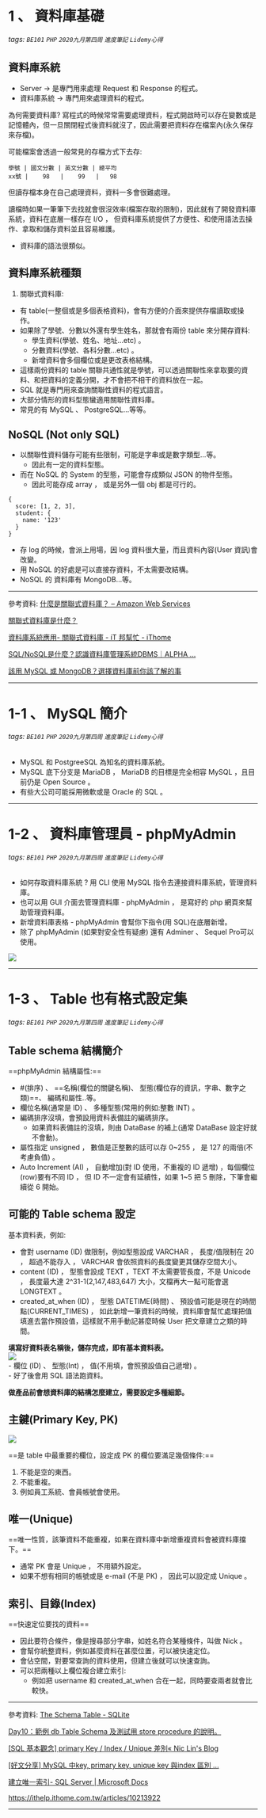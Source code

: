# 1 、 資料庫基礎
###### tags: `BE101` `PHP` `2020九月第四周` `進度筆記` `Lidemy心得` 

## 資料庫系統 
- Server → 是專門用來處理 Request 和 Response 的程式。 
- 資料庫系統 → 專門用來處理資料的程式。 

為何需要資料庫? 寫程式的時候常常需要處理資料，程式開啟時可以存在變數或是記憶體內，但一旦關閉程式後資料就沒了，因此需要把資料存在檔案內(永久保存來存檔)。 

可能檔案會透過一般常見的存檔方式下去存: 

```
學號 | 國文分數 | 英文分數 | 總平均
xx號 |    98   |    99   |   98
```

但讀存檔本身在自己處理資料，資料一多會很難處理。 

讀檔時如果一筆筆下去找就會很沒效率(檔案存取的限制)，因此就有了開發資料庫系統，資料在底層一樣存在 I/O  ， 但資料庫系統提供了方便性、和使用語法去操作、拿取和儲存資料並且容易維護。 

- 資料庫的語法很類似。 

## 資料庫系統種類  
1. 關聯式資料庫: 
- 有 table(一整個或是多個表格資料)，會有方便的介面來提供存檔讀取或操作。
- 如果除了學號、分數以外還有學生姓名，那就會有兩份 table 來分開存資料: 
     - 學生資料(學號、姓名、地址...etc) 。 
     - 分數資料(學號、各科分數...etc) 。
     - 新增資料會多個欄位或是更改表格結構。 
- 這樣兩份資料的 table 關聯共通性就是學號，可以透過關聯性來拿取要的資料、和把資料的定義分開，才不會把不相干的資料放在一起。 
- SQL 就是專門用來查詢關聯性資料的程式語言。 
- 大部分情形的資料型態蠻適用關聯性資料庫。 
- 常見的有 MySQL 、 PostgreSQL...等等。 

## NoSQL (Not only SQL) 
- 以關聯性資料儲存可能有些限制，可能是字串或是數字類型...等。
     - 因此有一定的資料型態。 
- 而在 NoSQL 的 System 的型態，可能會存成類似 JSON 的物件型態。 
     - 因此可能存成 array ， 或是另外一個 obj 都是可行的。 
```
{
  score: [1, 2, 3],
  student: {
    name: '123'
  }
}
```
- 存 log 的時候，會派上用場，因 log 資料很大量，而且資料內容(User 資訊)會改變。 
- 用 NoSQL 的好處是可以直接存資料，不太需要改結構。 
- NoSQL 的 資料庫有 MongoDB...等。 

***
參考資料: 
[什麼是關聯式資料庫？ – Amazon Web Services](https://aws.amazon.com/tw/relational-database/) 

[關聯式資料庫是什麼？](https://www.oracle.com/tw/database/what-is-a-relational-database/) 

[資料庫系統應用\- 關聯式資料庫 \- iT 邦幫忙 - iThome](https://ithelp.ithome.com.tw/articles/10185512) 

[SQL/NoSQL是什麼？認識資料庫管理系統DBMS｜ALPHA ...](https://tw.alphacamp.co/blog/sql-nosql-database-dbms-introduction) 

[該用 MySQL 或 MongoDB？選擇資料庫前你該了解的事](https://tw.alphacamp.co/blog/mysql-and-mongodb-comparison)

***

# 1-1 、 MySQL 簡介
###### tags: `BE101` `PHP` `2020九月第四周` `進度筆記` `Lidemy心得` 
- MySQL 和 PostgreeSQL 為知名的資料庫系統。 
- MySQL 底下分支是 MariaDB ， MariaDB 的目標是完全相容 MySQL ，且目前仍是 Open Source 。 
-  有些大公司可能採用微軟或是 Oracle 的 SQL 。 

***


# 1-2 、 資料庫管理員 - phpMyAdmin 
###### tags: `BE101` `PHP` `2020九月第四周` `進度筆記` `Lidemy心得` 
- 如何存取資料庫系統 ? 用 CLI 使用 MySQL 指令去連接資料庫系統，管理資料庫。 
- 也可以用 GUI 介面去管理資料庫 - phpMyAdmin ， 是寫好的 php 網頁來幫助管理資料庫。 
- 新增資料庫表格 - phpMyAdmin 會幫你下指令(用 SQL)在底層新增。 
- 除了 phpMyAdmin (如果對安全性有疑慮) 還有 Adminer 、 Sequel Pro可以使用。 

![](https://i.imgur.com/jvcWLpy.png)

***
   
# 1-3 、 Table 也有格式設定集   
###### tags: `BE101` `PHP` `2020九月第四周` `進度筆記` `Lidemy心得` 
## Table schema 結構簡介
==phpMyAdmin 結構屬性:== 
- #(排序) 、 ==名稱(欄位的關鍵名稱)、 型態(欄位存的資訊，字串、數字之類)==、 編碼和屬性..等。 
- 欄位名稱(通常是 ID) 、 多種型態(常用的例如:整數 INT) 。 
- 編碼排序沒填，會預設用資料表備註的編碼排序。 
    - 如果資料表備註的沒填，則由 DataBase 的補上(通常 DataBase 設定好就不會動)。 
- 屬性指定 unsigned ， 數值是正整數的話可以存 0~255 ， 是 127 的兩倍(不考慮負值) 。 
- Auto Increment (AI) ， 自動增加(對 ID 使用，不重複的 ID 遞增) ，每個欄位(row)要有不同 ID ， 但 ID 不一定會有延續性，如果 1~5 把 5 刪除，下筆會繼續從 6 開始。 

## 可能的 Table schema 設定 
基本資料表，例如: 
- 會對 username (ID) 做限制，例如型態設成 VARCHAR ， 長度/值限制在 20 ， 超過不能存入 ， VARCHAR 會依照資料的長度變更其儲存空間大小。 
- content (ID) ， 型態會設成 TEXT ，TEXT 不太需要管長度，不是 Unicode ， 長度最大達 2^31-1(2,147,483,647) 大小，文檔再大一點可能會選 LONGTEXT 。 
- created_at_when (ID) ， 型態 DATETIME(時間) 、 預設值可能是現在的時間點(CURRENT_TIMES) ， 如此新增一筆資料的時候，資料庫會幫忙處理把值填進去當作預設值，這樣就不用手動記甚麼時候 User 把文章建立之類的時間。 

__填寫好資料表名稱後，儲存完成，即有基本資料表。__  
![](https://i.imgur.com/QzxunMn.png)  
    - 欄位 (ID) 、 型態(Int) ， 值(不用填，會照預設值自己遞增) 。  
    - 好了後會用 SQL 語法跑資料。  

__做產品前會想資料庫的結構怎麼建立，需要設定多種細節。__ 

## 主鍵(Primary Key, PK) 

![](https://i.imgur.com/tD8jk6f.png) 

==是 table 中最重要的欄位，設定成 PK 的欄位要滿足幾個條件:== 
1. 不能是空的東西。
2. 不能重複。 
3. 例如員工系統、會員帳號會使用。 

## 唯一(Unique) 
==唯一性質，該筆資料不能重複，如果在資料庫中新增重複資料會被資料庫擋下。== 
- 通常 PK 會是 Unique ， 不用額外設定。 
- 如果不想有相同的帳號或是 e-mail (不是 PK) ， 因此可以設定成 Unique 。 

## 索引、目錄(Index) 
==快速定位要找的資料== 
- 因此要符合條件，像是搜尋部分字串，如姓名符合某種條件，叫做 Nick 。 
- 會幫你統整資料，例如甚麼資料在甚麼位置，可以被快速定位。
- 會佔空間，對要常查詢的資料使用，但建立後就可以快速查詢。
- 可以把兩種以上欄位複合建立索引: 
    - 例如把 username 和 created_at_when 合在一起，同時要查兩者就會比較快。 

***
參考資料: 
[The Schema Table - SQLite](https://www.google.com/url?sa=t&rct=j&q=&esrc=s&source=web&cd=&ved=2ahUKEwj1nZzhwrbsAhUtK6YKHR3ACJ4QFjAOegQIChAC&url=https%3A%2F%2Fsqlite.org%2Fschematab.html&usg=AOvVaw3Rzu1XHmCGmKufiusHLHRC)  

[Day10：範例 db Table Schema 及測試用 store procedure 的說明。](https://ithelp.ithome.com.tw/articles/10202744)  

[\[SQL 基本觀念\] primary Key / Index / Unique 差別« Nic Lin's Blog](https://blog.niclin.tw/2018/06/09/sql-%E5%9F%BA%E6%9C%AC%E8%A7%80%E5%BF%B5-primary-key-/-index-/-unique-%E5%B7%AE%E5%88%A5/)  

[\[好文分享\] MySQL 中key, primary key, unique key 與index 區別 ...](https://blog.yuyansoftware.com.tw/2018/10/mysql-key-index/)  

[建立唯一索引\- SQL Server | Microsoft Docs](https://docs.microsoft.com/zh-tw/sql/relational-databases/indexes/create-unique-indexes)  

https://ithelp.ithome.com.tw/articles/10213922

***
